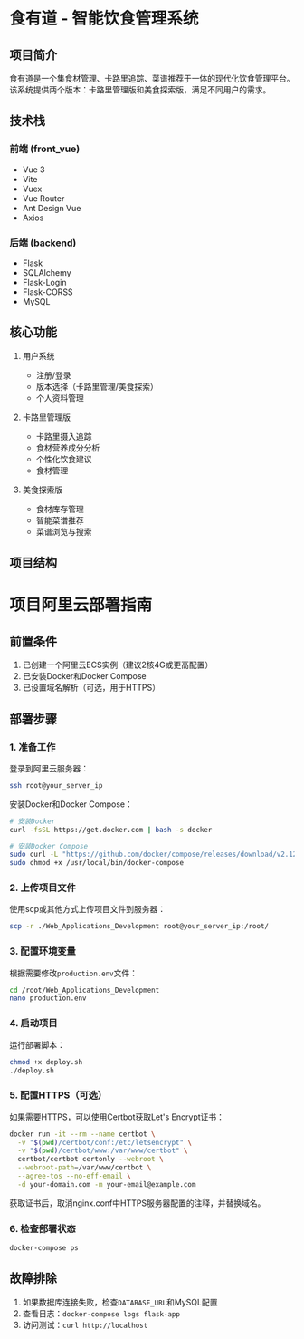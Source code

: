 # 食有道 - 智能饮食管理系统

## 项目简介
食有道是一个集食材管理、卡路里追踪、菜谱推荐于一体的现代化饮食管理平台。该系统提供两个版本：卡路里管理版和美食探索版，满足不同用户的需求。

## 技术栈
### 前端 (front_vue)
- Vue 3
- Vite
- Vuex
- Vue Router
- Ant Design Vue
- Axios

### 后端 (backend)
- Flask
- SQLAlchemy
- Flask-Login
- Flask-CORSS
- MySQL

## 核心功能
1. 用户系统
   - 注册/登录
   - 版本选择（卡路里管理/美食探索）
   - 个人资料管理

2. 卡路里管理版
   - 卡路里摄入追踪
   - 食材营养成分分析
   - 个性化饮食建议
   - 食材管理

3. 美食探索版
   - 食材库存管理
   - 智能菜谱推荐
   - 菜谱浏览与搜索

## 项目结构

# 项目阿里云部署指南

## 前置条件

1. 已创建一个阿里云ECS实例（建议2核4G或更高配置）
2. 已安装Docker和Docker Compose
3. 已设置域名解析（可选，用于HTTPS）

## 部署步骤

### 1. 准备工作

登录到阿里云服务器：

```bash
ssh root@your_server_ip
```

安装Docker和Docker Compose：

```bash
# 安装Docker
curl -fsSL https://get.docker.com | bash -s docker

# 安装Docker Compose
sudo curl -L "https://github.com/docker/compose/releases/download/v2.12.2/docker-compose-$(uname -s)-$(uname -m)" -o /usr/local/bin/docker-compose
sudo chmod +x /usr/local/bin/docker-compose
```

### 2. 上传项目文件

使用scp或其他方式上传项目文件到服务器：

```bash
scp -r ./Web_Applications_Development root@your_server_ip:/root/
```

### 3. 配置环境变量

根据需要修改`production.env`文件：

```bash
cd /root/Web_Applications_Development
nano production.env
```

### 4. 启动项目

运行部署脚本：

```bash
chmod +x deploy.sh
./deploy.sh
```

### 5. 配置HTTPS（可选）

如果需要HTTPS，可以使用Certbot获取Let's Encrypt证书：

```bash
docker run -it --rm --name certbot \
  -v "$(pwd)/certbot/conf:/etc/letsencrypt" \
  -v "$(pwd)/certbot/www:/var/www/certbot" \
  certbot/certbot certonly --webroot \
  --webroot-path=/var/www/certbot \
  --agree-tos --no-eff-email \
  -d your-domain.com -m your-email@example.com
```

获取证书后，取消nginx.conf中HTTPS服务器配置的注释，并替换域名。

### 6. 检查部署状态

```bash
docker-compose ps
```

## 故障排除

1. 如果数据库连接失败，检查`DATABASE_URL`和MySQL配置
2. 查看日志：`docker-compose logs flask-app`
3. 访问测试：`curl http://localhost`
